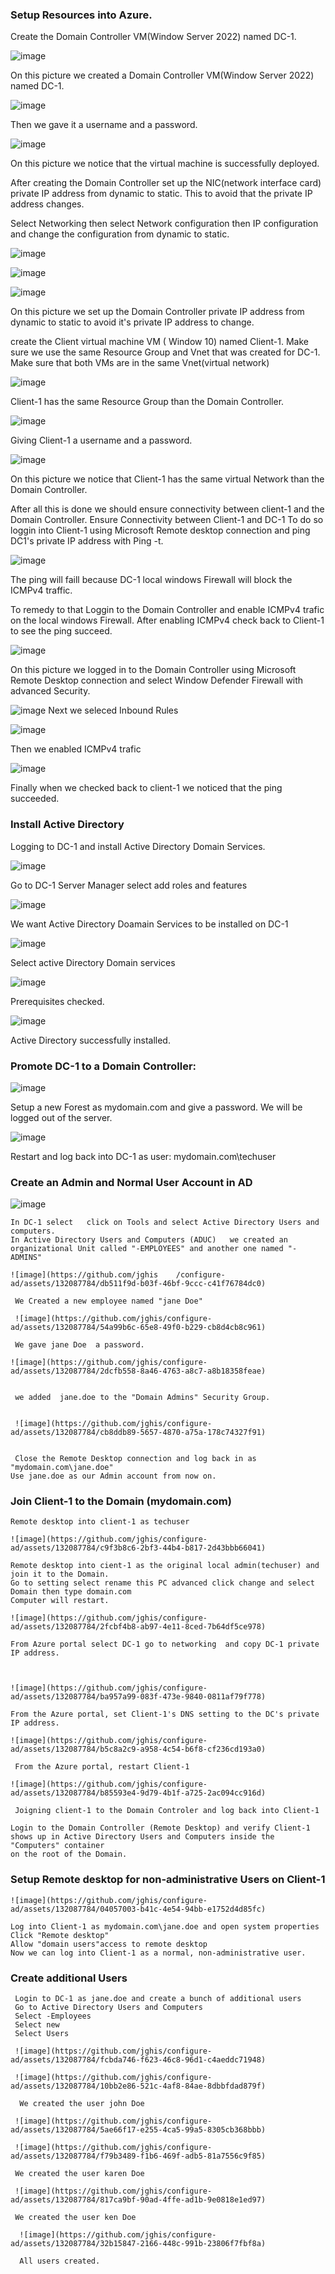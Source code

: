 ### Setup Resources into Azure.
 Create the Domain Controller VM(Window Server 2022) named DC-1.

![image](https://github.com/jghis/configure-ad/assets/132087784/b5e822c2-727a-411e-9649-754fb7960b33)

On this picture we created a Domain Controller VM(Window Server 2022) named DC-1.

![image](https://github.com/jghis/configure-ad/assets/132087784/bbe471fb-bc3a-4a24-b0a4-198eea2f52e5)

Then we gave it a username and a password.

![image](https://github.com/jghis/configure-ad/assets/132087784/0d1a3220-dfd8-4686-9a73-7bf27ba651c4)

On this picture we notice that the virtual machine is successfully deployed.


After creating the Domain Controller  set up the NIC(network interface card) private IP address from dynamic to static. This to avoid that the private IP address changes.

Select Networking then select Network configuration then IP configuration and  change the configuration from dynamic to static.

![image](https://github.com/jghis/configure-ad/assets/132087784/b6b0f704-e3e2-4254-af6b-02df2da080eb)

![image](https://github.com/jghis/configure-ad/assets/132087784/312f79be-d088-47fe-bbc6-e55d3315145c)

![image](https://github.com/jghis/configure-ad/assets/132087784/74591462-9d7c-4e92-8b17-26fdfeaa81d7)

On this picture we set up the Domain Controller  private IP address from dynamic to static to avoid it's private IP address to change.

  create the Client virtual machine VM ( Window 10) named Client-1. Make sure we use the same Resource Group and Vnet that was created for DC-1.
Make sure that both VMs are in the same Vnet(virtual network)

![image](https://github.com/jghis/configure-ad/assets/132087784/c1698ae5-154e-480d-ae94-7300b2a8045c)

Client-1 has the same Resource Group than the Domain Controller.

![image](https://github.com/jghis/configure-ad/assets/132087784/d3b69763-f6de-46da-a40c-e8c7b6204c88)

 Giving Client-1 a username and a password.

![image](https://github.com/jghis/configure-ad/assets/132087784/ca67367b-54c1-4b41-89ed-906471198f4b)

On this picture we notice that Client-1 has the same virtual Network than the Domain Controller.


After all this is done we should ensure connectivity between client-1 and the Domain Controller.
Ensure Connectivity between Client-1 and DC-1
To do so loggin into Client-1 using  Microsoft Remote desktop connection and ping DC1's private IP address with Ping -t. 

![image](https://github.com/jghis/configure-ad/assets/132087784/8601f0be-174f-4a19-8d49-ee37528f9acb)

The ping will faill because DC-1 local windows Firewall will block the ICMPv4 traffic. 

To remedy to that Loggin to the Domain Controller and enable ICMPv4 trafic on the local windows Firewall.
After enabling ICMPv4 check back to Client-1 to see the ping succeed.

![image](https://github.com/jghis/configure-ad/assets/132087784/1129610c-345c-40dc-a287-9187cd41a2e5)

 On this picture we logged in to the Domain Controller  using Microsoft Remote Desktop connection and select Window  Defender Firewall with advanced  Security.
 
![image](https://github.com/jghis/configure-ad/assets/132087784/e59ef741-8e71-4701-bd82-ffa53d08e500)
Next we seleced  Inbound Rules

![image](https://github.com/jghis/configure-ad/assets/132087784/57f877ea-aa78-471d-abb5-5cb6f54fc477)

Then we  enabled ICMPv4 trafic


![image](https://github.com/jghis/configure-ad/assets/132087784/692343d3-e2b2-4499-8915-ab11f5dbc723)

Finally when we checked back to client-1 we noticed that the ping succeeded.

### Install Active Directory

  Logging to DC-1 and install Active Directory Domain Services.
  
  ![image](https://github.com/jghis/configure-ad/assets/132087784/3a2c405b-d8da-4d6c-aee8-75a15fc4d654)

  Go to DC-1 Server Manager  select add roles and features

  ![image](https://github.com/jghis/configure-ad/assets/132087784/38467905-156f-4b05-8681-a39e08970bea)

  We want Active Directory Doamain Services to be installed on DC-1

  ![image](https://github.com/jghis/configure-ad/assets/132087784/9b804944-a985-421e-a253-dc44d8ac4c12)

  Select active Directory Domain services

  ![image](https://github.com/jghis/configure-ad/assets/132087784/9b6e561b-ed4a-4274-af40-74449ccce0f0)

  Prerequisites checked.

  ![image](https://github.com/jghis/configure-ad/assets/132087784/957c5e85-47f8-4067-b4c3-fd39a323495b)

  Active Directory successfully installed.
  
  ### Promote DC-1 to a Domain Controller: 
 
  ![image](https://github.com/jghis/configure-ad/assets/132087784/e799e281-16af-44d5-892e-1d41e5703ad8)
 
  Setup a new Forest as mydomain.com and give a password.  We will be logged out of the server.
  
 ![image](https://github.com/jghis/configure-ad/assets/132087784/e9e7d5c3-4274-4964-a960-96520ea99e2a)

  Restart and log back into DC-1 as user: mydomain.com\techuser

  

### Create an Admin and Normal User Account in AD


![image](https://github.com/jghis/configure-ad/assets/132087784/39ce6924-61fc-4936-9282-48662c057466)

    In DC-1 select   click on Tools and select Active Directory Users and computers.
    In Active Directory Users and Computers (ADUC)   we created an organizational Unit called "-EMPLOYEES" and another one named "-ADMINS"
    
    ![image](https://github.com/jghis    /configure-ad/assets/132087784/db511f9d-b03f-46bf-9ccc-c41f76784dc0)

     We Created a new employee named "jane Doe"

     ![image](https://github.com/jghis/configure-ad/assets/132087784/54a99b6c-65e8-49f0-b229-cb8d4cb8c961)

     We gave jane Doe  a password.

    ![image](https://github.com/jghis/configure-ad/assets/132087784/2dcfb558-8a46-4763-a8c7-a8b18358feae)

     
     we added  jane.doe to the "Domain Admins" Security Group.


     ![image](https://github.com/jghis/configure-ad/assets/132087784/cb8ddb89-5657-4870-a75a-178c74327f91)

    
     Close the Remote Desktop connection and log back in as "mydomain.com\jane.doe"
    Use jane.doe as our Admin account from now on.

###  Join Client-1 to the Domain (mydomain.com)
   
    Remote desktop into client-1 as techuser
    
    ![image](https://github.com/jghis/configure-ad/assets/132087784/c9f3b8c6-2bf3-44b4-b817-2d43bbb66041)

    Remote desktop into cient-1 as the original local admin(techuser) and join it to the Domain.
    Go to setting select rename this PC advanced click change and select Domain then type domain.com
    Computer will restart.

    ![image](https://github.com/jghis/configure-ad/assets/132087784/2fcbf4b8-ab97-4e11-8ced-7b64df5ce978)

    From Azure portal select DC-1 go to networking  and copy DC-1 private IP address.

  

    ![image](https://github.com/jghis/configure-ad/assets/132087784/ba957a99-083f-473e-9840-0811af79f778)

    From the Azure portal, set Client-1's DNS setting to the DC's private IP address.
    
    ![image](https://github.com/jghis/configure-ad/assets/132087784/b5c8a2c9-a958-4c54-b6f8-cf236cd193a0)

     From the Azure portal, restart Client-1
    
    ![image](https://github.com/jghis/configure-ad/assets/132087784/b85593e4-9d79-4b1f-a725-2ac094cc916d)

     Joigning client-1 to the Domain Controler and log back into Client-1
    
    Login to the Domain Controller (Remote Desktop) and verify Client-1 shows up in Active Directory Users and Computers inside the "Computers" container 
    on the root of the Domain.

###  Setup Remote desktop for non-administrative Users on Client-1
   
    ![image](https://github.com/jghis/configure-ad/assets/132087784/04057003-b41c-4e54-94bb-e1752d4d85fc)

    Log into Client-1 as mydomain.com\jane.doe and open system properties
    Click "Remote desktop"
    Allow "domain users"access to remote desktop
    Now we can log into Client-1 as a normal, non-administrative user.
    
### Create additional Users
     
     Login to DC-1 as jane.doe and create a bunch of additional users
     Go to Active Directory Users and Computers
     Select -Employees
     Select new
     Select Users
     
     ![image](https://github.com/jghis/configure-ad/assets/132087784/fcbda746-f623-46c8-96d1-c4aeddc71948)
     
     ![image](https://github.com/jghis/configure-ad/assets/132087784/10bb2e86-521c-4af8-84ae-8dbbfdad879f)

      We created the user john Doe
     
     ![image](https://github.com/jghis/configure-ad/assets/132087784/5ae66f17-e255-4ca5-99a5-8305cb368bbb)

     ![image](https://github.com/jghis/configure-ad/assets/132087784/f79b3489-f1b6-469f-adb5-81a7556c9f85)

     We created the user karen Doe

     ![image](https://github.com/jghis/configure-ad/assets/132087784/817ca9bf-90ad-4ffe-ad1b-9e0818e1ed97)

     We created the user ken Doe

      ![image](https://github.com/jghis/configure-ad/assets/132087784/32b15847-2166-448c-991b-23806f7fbf8a)

      All users created.

      

     


     

     
     
